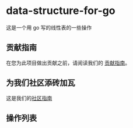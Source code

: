 # data-structure-for-go

这是一个用 go 写的线性表的一些操作

## 贡献指南

在您为此项目做出贡献之前，请阅读我们的 [贡献指南](CODE_OF_CONDUCT.md)。

## 为我们社区添砖加瓦

这是我们的[社区指南](CONTRIBUTING.md)

## 操作列表
